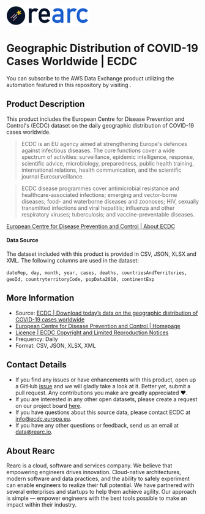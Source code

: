 <a href="https://www.rearc.io/data/">
    <img src="./rearc_logo_rgb.png" alt="Rearc Logo" title="Rearc Logo" height="52" />
</a>

# Geographic Distribution of COVID-19 Cases Worldwide | ECDC

You can subscribe to the AWS Data Exchange product utilizing the automation featured in this repository by visiting [](). 

## Product Description
This product includes the European Centre for Disease Prevention and Control's (ECDC) dataset on the daily geographic distribution of COVID-19 cases worldwide.

> ECDC is an EU agency aimed at strengthening Europe's defences against infectious diseases. The core functions cover a wide spectrum of activities: surveillance, epidemic intelligence, response, scientific advice, microbiology, preparedness, public health training, international relations, health communication, and the scientific journal Eurosurveillance.

> ECDC disease programmes cover antimicrobial resistance and healthcare-associated infections; emerging and vector-borne diseases; food- and waterborne diseases and zoonoses; HIV, sexually transmitted infections and viral hepatitis; influenza and other respiratory viruses; tuberculosis; and vaccine-preventable diseases.

[European Centre for Disease Prevention and Control | About ECDC](https://www.ecdc.europa.eu/en/about-ecdc)

#### Data Source
The dataset included with this product is provided in CSV, JSON, XLSX and XML. The following columns are used in the dataset:

`dateRep, day, month, year, cases, deaths, countriesAndTerritories, geoId, countryterritoryCode, popData2018, continentExp`

## More Information
- Source: [ECDC | Download today’s data on the geographic distribution of COVID-19 cases worldwide](https://www.ecdc.europa.eu/en/publications-data/download-todays-data-geographic-distribution-covid-19-cases-worldwide)
- [European Centre for Disease Prevention and Control | Homepage](https://www.ecdc.europa.eu/en)
- [Licence | ECDC Copyright and Limited Reproduction Notices](https://www.ecdc.europa.eu/en/copyright)
- Frequency: Daily
- Format: CSV, JSON, XLSX, XML

## Contact Details
- If you find any issues or have enhancements with this product, open up a GitHub [issue](https://github.com/rearc-data/covid-19-worldwide-ecdc/issues) and we will gladly take a look at it. Better yet, submit a pull request. Any contributions you make are greatly appreciated :heart:.
- If you are interested in any other open datasets, please create a request on our project board [here](https://github.com/rearc-data/covid-datasets-aws-data-exchange/projects/1).
- If you have questions about this source data, please contact ECDC at info@ecdc.europa.eu.
- If you have any other questions or feedback, send us an email at data@rearc.io.

## About Rearc
Rearc is a cloud, software and services company. We believe that empowering engineers drives innovation. Cloud-native architectures, modern software and data practices, and the ability to safely experiment can enable engineers to realize their full potential. We have partnered with several enterprises and startups to help them achieve agility. Our approach is simple — empower engineers with the best tools possible to make an impact within their industry.